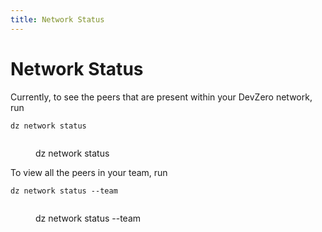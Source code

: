 ```yaml
---
title: Network Status
---
```

# Network Status

Currently, to see the peers that are present within your DevZero network, run

```
dz network status
```

<figure><img src="../.gitbook/assets/net-status.png" alt=""><figcaption><p>dz network status</p></figcaption></figure>

To view all the peers in your team, run

```
dz network status --team
```

<figure><img src="../.gitbook/assets/net-status-team.png" alt=""><figcaption><p>dz network status --team</p></figcaption></figure>
